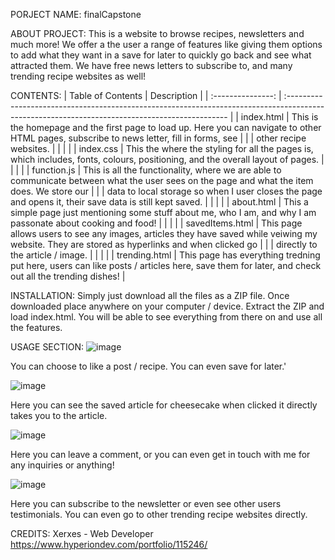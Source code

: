 PORJECT NAME: finalCapstone

ABOUT PROJECT:
This is a website to browse recipes, newsletters and much more! We offer a the user a range of features like giving them options to add what they want in a save for later to quickly go back and see what attracted them. We have free news letters to subscribe to, and many trending recipe websites as well! 

CONTENTS:
| Table of Contents | Description                                                                                                                                    |
| :---------------: | :--------------------------------------------------------------------------------------------------------------------------------------------- |
| index.html        | This is the homepage and the first page to load up. Here you can navigate to other HTML pages, subscribe to news letter, fill in forms, see    |  |                   | other recipe websites.                                                                                                                         |
|                   |                                                                                                                                                |
| index.css         | This the where the styling for all the pages is, which includes, fonts, colours, positioning, and the overall layout of pages.                 |
|                   |                                                                                                                                                |
| function.js       | This is all the functionality, where we are able to communicate between what the user sees on the page and what the item does. We store our    | |                   | data to local storage so when I user closes the page and opens it, their save data is still kept saved.                                        |
|                   |                                                                                                                                                |
| about.html        | This a simple page just mentioning some stuff about me, who I am, and why I am passonate about cooking and food!                               |
|                   |                                                                                                                                                |
| savedItems.html   | This page allows users to see any images, articles they have saved while veiwing my website. They are stored as hyperlinks and when clicked go |  |                   | directly to the article / image.                                                                                                               |
|                   |                                                                                                                                                |
| trending.html     | This page has everything tredning put here, users can like posts / articles here, save them for later, and check out all the trending dishes!  |

INSTALLATION:
Simply just download all the files as a ZIP file. Once downloaded place anywhere on your computer / device. Extract the ZIP and load index.html. You will be able to see everything from there on and use all the features. 

USAGE SECTION: 
![image](https://user-images.githubusercontent.com/124258228/216849398-78285e56-4f58-4119-8c36-69643c7f6dae.png)

You can choose to like a post / recipe. You can even save for later.'

![image](https://user-images.githubusercontent.com/124258228/216849526-adab6d62-2c92-4491-945b-22d2506d698f.png)

Here you can see the saved article for cheesecake when clicked it directly takes you to the article.

![image](https://user-images.githubusercontent.com/124258228/216849582-b1820ce0-eab0-4a1b-8b4d-d6b1fb45d5c8.png)

Here you can leave a comment, or you can even get in touch with me for any inquiries or anything!

![image](https://user-images.githubusercontent.com/124258228/216849627-07f12a28-d5d5-4937-9293-39ac7542e835.png)

Here you can subscribe to the newsletter or even see other users testimonials. You can even go to other trending recipe websites directly. 

CREDITS:
Xerxes - Web Developer 
https://www.hyperiondev.com/portfolio/115246/
